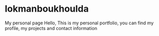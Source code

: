 # lokmanboukhoulda
My personal page
Hello, 
This is my personal portfolio, you can find my profile, my projects and contact information
